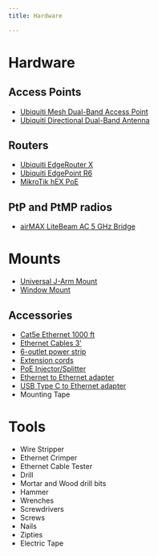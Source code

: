 ```yaml
---
title: Hardware

---
```

# Hardware

## Access Points

* [Ubiquiti Mesh Dual-Band Access Point](https://store.ui.com/products/unifi-ac-mesh-ap) 
* [Ubiquiti Directional Dual-Band Antenna](https://store.ui.com/collections/operator-airmax-and-ltu-antennas/products/directional-dual-band-antenna-for-uap-ac-m)

## Routers

* [Ubiquiti EdgeRouter X](https://store.ui.com/collections/operator-edgemax-routers/products/edgerouter-x)
* [Ubiquiti EdgePoint R6](https://store.ui.com/collections/operator-edgemax-control-points/products/edgepoint-r6)
* [MikroTik hEX PoE](https://www.doubleradius.com/mikrotik-hex-poe-rb960pgs)

## PtP and PtMP radios

* [airMAX LiteBeam AC 5 GHz Bridge](https://store.ui.com/collections/wireless/products/litebeam-5ac-gen2)

# Mounts

* [Universal J-Arm Mount](https://store.ui.com/collections/operator-airmax-and-ltu-accessories/products/universal-antenna-mount)
* [Window Mount](https://store.ui.com/collections/operator-airmax-and-ltu-accessories/products/nanostation-window-mount)


## Accessories

* [Cat5e Ethernet 1000 ft](https://www.homedepot.com/p/Southwire-500-ft-Tan-24-4-CAT5e-CMR-CMX-Indoor-Outdoor-Data-Cable-56917645/202316246?MERCH=REC-_-searchViewed-_-NA-_-202316246-_-N)
* [Ethernet Cables 3'](https://www.newegg.com/Product/ComboDealDetails?ItemList=Combo.4307102&quicklink=true)
* [6-outlet power strip](https://www.newegg.com/apc-pe63-nema-5-15r/p/1B4-0052-000C2?Description=power%20strip&cm_re=power_strip-_-1B4-0052-000C2-_-Product&quicklink=true)
* [Extension cords](https://www.newegg.com/black-monoprice-6-00-ft-others/p/0N6-01B8-002D6)
* [PoE Injector/Splitter](https://www.newegg.com/p/2WG-00DK-00004)
* [Ethernet to Ethernet adapter](https://www.newegg.com/p/0Y3-02J6-00001)
* [USB Type C to Ethernet adapter](https://www.ebay.com/itm/132225990432?epid=910384900&hash=item1ec9487f20:g:FhgAAOSwqiVdyN)
* Mounting Tape


# Tools

* Wire Stripper
* Ethernet Crimper
* Ethernet Cable Tester
* Drill
* Mortar and Wood drill bits
* Hammer
* Wrenches
* Screwdrivers
* Screws
* Nails
* Zipties
* Electric Tape

